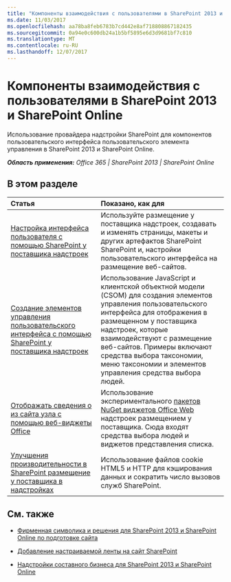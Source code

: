 ```yaml
---
title: "Компоненты взаимодействия с пользователями в SharePoint 2013 и SharePoint Online"
ms.date: 11/03/2017
ms.openlocfilehash: aa78ba8feb6783b7cd442e8af718808867182435
ms.sourcegitcommit: 0a94e0c600db24a1b5bf5895e6d3d9681bf7c810
ms.translationtype: MT
ms.contentlocale: ru-RU
ms.lasthandoff: 12/07/2017
---
```

# <a name="ux-components-in-sharepoint-2013-and-sharepoint-online"></a>Компоненты взаимодействия с пользователями в SharePoint 2013 и SharePoint Online

Использование провайдера надстройки SharePoint для компонентов пользовательского интерфейса пользовательского элемента управления в SharePoint 2013 и SharePoint Online.

_**Область применения:** Office 365 | SharePoint 2013 | SharePoint Online_

## <a name="in-this-section"></a>В этом разделе

|**Статья**|**Показано, как для**|
|:-----|:-----|
|[Настройка интерфейса пользователя с помощью SharePoint у поставщика надстроек](customize-the-ux-by-using-sharepoint-provider-hosted-add-ins.md)|Используйте размещение у поставщика надстроек, создавать и изменять страницы, макеты и других артефактов SharePoint SharePoint и, настройки пользовательского интерфейса на размещение веб-сайтов.|
|[Создание элементов управления пользовательского интерфейса с помощью SharePoint у поставщика надстроек](create-ux-controls-by-using-sharepoint-provider-hosted-add-ins.md)|Использование JavaScript и клиентской объектной модели (CSOM) для создания элементов управления пользовательского интерфейса для отображения в размещенном у поставщика надстроек, которые взаимодействуют с размещение веб-сайтов. Примеры включают средства выбора таксономии, меню таксономии и элементов управления средства выбора людей.|
|[Отображать сведения о из сайта узла с помощью веб-виджеты Office](display-information-from-a-host-site-by-using-office-web-widgets.md)|Использование экспериментального [пакетов NuGet виджетов Office Web](http://msdn.microsoft.com/en-us/library/office/dn636913%28v=office.15%29.aspx) надстроек размещением у поставщика. Сюда входят средства выбора людей и виджетов представления списка.|
|[Улучшения производительности в SharePoint размещение у поставщика в надстройках](improve-performance-in-sharepoint-provider-hosted-add-ins.md)|Использование файлов cookie HTML5 и HTTP для кэширования данных и сократить число вызовов служб SharePoint.|

## <a name="see-also"></a>См. также
<a name="bk_addresources"> </a>

- [Фирменная символика и решения для SharePoint 2013 и SharePoint Online по подготовке сайта](Branding-and-site-provisioning-solutions-for-SharePoint.md)
    
- [Добавление настраиваемой ленты на сайт SharePoint](Add-a-custom-ribbon-to-your-SharePoint-site.md)
    
- [Надстройки составного бизнеса для SharePoint 2013 и SharePoint Online](Composite-buisness-apps-for-SharePoint.md)
